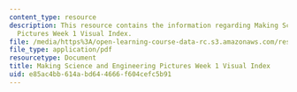 ```yaml
---
content_type: resource
description: This resource contains the information regarding Making Science and Engineering
  Pictures Week 1 Visual Index.
file: /media/https%3A/open-learning-course-data-rc.s3.amazonaws.com/res-10-001-making-science-and-engineering-pictures-a-practical-guide-to-presenting-your-work-spring-2016/e85ac4bb614abd644666f604cefc5b91_MITRES_10_001S16_VI_Wk1.pdf
file_type: application/pdf
resourcetype: Document
title: Making Science and Engineering Pictures Week 1 Visual Index
uid: e85ac4bb-614a-bd64-4666-f604cefc5b91
---
```

